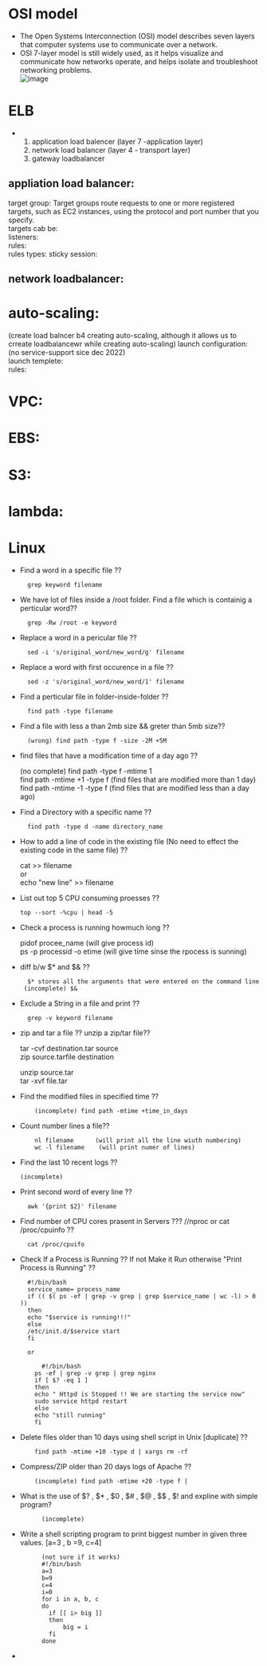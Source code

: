 # OSI model  
* The Open Systems Interconnection (OSI) model describes seven layers that computer systems use to communicate over a network.  
* OSI 7-layer model is still widely used, as it helps visualize and communicate how networks operate, and helps isolate and troubleshoot networking problems.  
![image](https://user-images.githubusercontent.com/104769185/217046137-7e1b111e-a978-4e78-9c32-76041bd8ff32.png)  
# ELB  
* 1. application load balencer (layer 7 -application layer)  
  2. network load balancer  (layer 4 - transport layer)   
  3. gateway loadbalancer  
## appliation load balancer:  
target group: Target groups route requests to one or more registered targets, such as EC2 instances, using the protocol and port number that you specify.  
              targets cab be:    
listeners:  
rules:    
      rules types:
      sticky session:  
      
## network loadbalancer:

# auto-scaling:
(create load balncer b4 creating auto-scaling, although it allows us to crreate loadbalancewr while creating auto-scaling)
launch configuration: (no service-support sice dec 2022)    
launch templete:  
rules:  
# VPC:


# EBS:

# S3:

# lambda:  




# Linux
- Find a word in a specific file ??  
 
        grep keyword filename
- We have lot of files inside a /root folder. Find a file which is containig a perticular word??  
 
        grep -Rw /root -e keyword
- Replace a word in a pericular file ??  

        sed -i 's/original_word/new_word/g' filename
- Replace a word with first occurence in a file ??  

        sed -z 's/original_word/new_word/1' filename
- Find a perticular file in folder-inside-folder ??  

        find path -type filename
- Find a file with less a than 2mb size && greter than 5mb size??  

        (wrong) find path -type f -size -2M +5M
- find files that have a modification time of a day ago ??  
 
    (no complete) find path -type f -mtime 1  
    find path -mtime +1 -type f    (find files that are modified more than 1 day)  
    find path -mtime -1 -type f    (find files that are modified less than a day ago)  
- Find a Directory with a specific name ??  

        find path -type d -name directory_name
- How to add a line of code in the existing file (No need to effect the existing code in the same file) ??  
  
     cat >> filename  
     or  
     echo "new line" >> filename  
- List out top 5 CPU consuming proesses ??  

      top --sort -%cpu | head -5
- Check a process is running howmuch long ??
  
    pidof procee_name           (will give process id)  
    ps -p processid -o etime         (will give time sinse the rpocess is sunning)  
    
- diff b/w $* and $& ??
   
        $* stores all the arguments that were entered on the command line  
       (incomplete) $&   
- Exclude a String in a file and print ??  

        grep -v keyword filename  
- zip and tar a file ?? unzip a zip/tar file??
  
    tar -cvf destination.tar source  
    zip source.tarfile destination  
    
    unzip source.tar  
    tar -xvf file.tar  
- Find the modified files in specified time ??  

          (incomplete) find path -mtime +time_in_days  
- Count number lines a file??  

          nl filename      (will print all the line wiuth numbering)  
          wc -l filename    (will print numer of lines)  
- Find the last 10 recent logs ??  

      (incomplete)
- Print second word of every line ??  

        awk '{print $2}' filename
- Find number of CPU cores prasent in Servers ??? //nproc or cat /proc/cpuinfo ??  

        cat /proc/cpuifo
- Check If a Process is Running ?? If not Make it Run otherwise "Print Process is Running" ??

        #!/bin/bash
        service_name= process_name
        if (( $( ps -ef | grep -v grep | grep $service_name | wc -l) > 0 ))
        then 
        echo "$service is running!!!"
        else
        /etc/init.d/$service start
        fi
        
        or 
        
        	#!/bin/bash
          ps -ef | grep -v grep | grep nginx
          if [ $? -eq 1 ]
          then
          echo " Httpd is Stopped !! We are starting the service now"
          sudo service httpd restart
          else
          echo "still running"
          fi
          
- Delete files older than 10 days using shell script in Unix [duplicate] ??  

          find path -mtime +10 -type d | xargs rm -rf 
- Compress/ZIP older than 20 days logs of Apache ??

          (incomplete) find path -mtime +20 -type f | 
- What is the use of  $? , $* , $0 , $# , $@ , $$ , $! and expline with simple program?

            (incomplete)
- Write a shell scripting program to print biggest number in given three values. [a=3 , b =9, c=4]

            (not sure if it works)
            #!/bin/bash
            a=3
            b=9
            c=4
            i=0
            for i in a, b, c
            do 
              if [[ i> big ]]
              then
                  big = i
              fi
            done

- 
